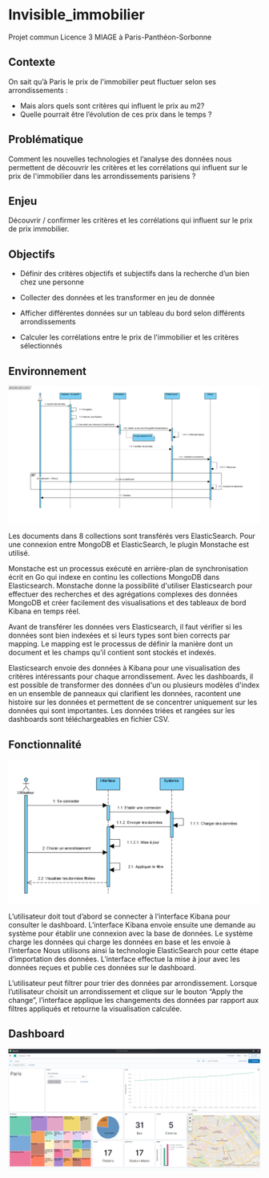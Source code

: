 # Invisible_immobilier
Projet commun Licence 3 MIAGE à Paris-Panthéon-Sorbonne


## Contexte

On sait qu’à Paris le prix de l'immobilier peut fluctuer selon ses arrondissements :

* Mais alors quels sont critères qui influent le prix au m2?
* Quelle pourrait être l’évolution de ces prix dans le temps ?

## Problématique

Comment les nouvelles technologies et l’analyse des données nous permettent de découvrir les critères et les corrélations qui influent sur le prix de l'immobilier dans les arrondissements parisiens ?


## Enjeu

Découvrir / confirmer les critères et les corrélations qui influent sur le prix de prix immobilier. 

## Objectifs

* Définir des critères objectifs et subjectifs dans la recherche d’un bien chez une personne

* Collecter des données et les transformer en jeu de donnée 

* Afficher différentes données sur un tableau du bord selon différents arrondissements

* Calculer les corrélations entre le prix de l'immobilier et les critères sélectionnés


## Environnement

![image](modelisation/diagramme_sequence_environnement.PNG)

Les documents dans 8 collections sont transférés vers ElasticSearch. Pour une connexion entre MongoDB et ElasticSearch, le plugin Monstache est utilisé. 

Monstache est un processus exécuté en arrière-plan de synchronisation écrit en Go qui indexe en continu les collections MongoDB dans Elasticsearch. Monstache donne la possibilité d'utiliser Elasticsearch pour effectuer des recherches et des agrégations complexes des données MongoDB et créer facilement des visualisations et des tableaux de bord Kibana en temps réel. 


Avant de transférer les données vers Elasticsearch, il faut vérifier si les données sont bien indexées et si leurs types sont bien corrects par mapping. Le mapping est le processus de définir la manière dont un document et les champs qu'il contient sont stockés et indexés.

Elasticsearch envoie des données à Kibana pour une visualisation des critères intéressants pour chaque arrondissement. Avec les dashboards, il est possible de transformer des données d'un ou plusieurs modèles d'index en un ensemble de panneaux qui clarifient les données, racontent une histoire sur les données et permettent de se concentrer uniquement sur les données qui sont importantes. Les données triées et rangées sur les dashboards sont téléchargeables en fichier CSV.


## Fonctionnalité

![image](modelisation/diagramme_sequence_utilisateur.PNG)

L’utilisateur doit tout d’abord se connecter à l’interface Kibana pour consulter le dashboard. L’interface Kibana envoie ensuite une demande au système pour établir une connexion avec la base de données. Le système charge les données qui charge les données en base et les envoie à l’interface Nous utilisons ainsi la technologie ElasticSearch pour cette étape d’importation des données. L’interface effectue la mise à jour avec les données reçues et publie ces données sur le dashboard.
 
L’utilisateur peut filtrer pour trier des données par arrondissement. Lorsque l’utilisateur choisit un arrondissement et clique sur le bouton “Apply the change”, l’interface applique les changements des données par rapport aux filtres appliqués et retourne la visualisation calculée.

## Dashboard

![image](captures/dashboard_kibana.PNG)
